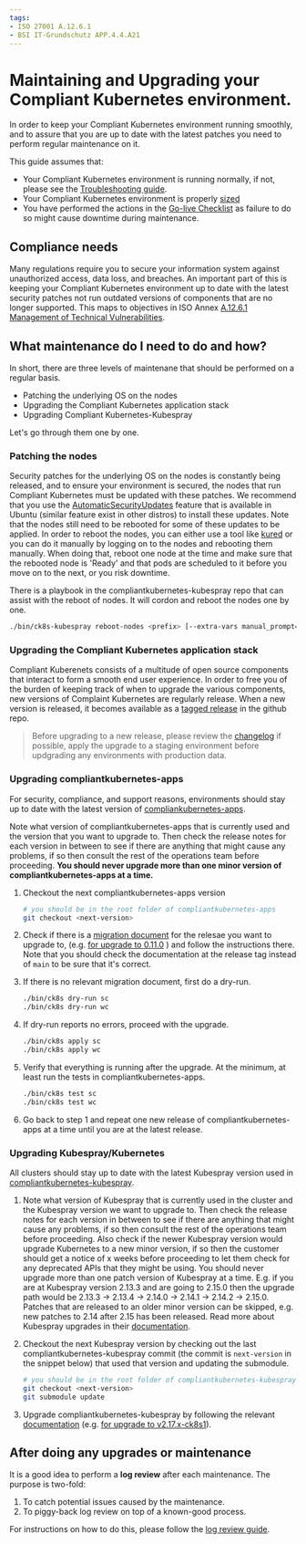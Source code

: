 ```yaml
---
tags:
- ISO 27001 A.12.6.1
- BSI IT-Grundschutz APP.4.4.A21
---
```

# Maintaining and Upgrading your Compliant Kubernetes environment.

In order to keep your Compliant Kubernetes environment running smoothly, and to assure that you are up to date with the latest patches you need to perform regular maintenance on it.

This guide assumes that:

- Your Compliant Kubernetes environment is running normally, if not, please see the [Troubleshooting guide](https://elastisys.io/compliantkubernetes/operator-manual/troubleshooting/).
- Your Compliant Kubernetes environment is properly [sized](https://elastisys.io/compliantkubernetes/operator-manual/cluster-sizing/)
- You have performed the actions in the [Go-live Checklist](https://elastisys.io/compliantkubernetes/user-guide/go-live/) as failure to do so might cause downtime during maintenance.

## Compliance needs

Many regulations require you to secure your information system against unauthorized access, data loss, and breaches.
An important part of this is keeping your Compliant Kubernetes environment up to date with the latest security patches not run outdated versions of components that are no longer supported.
This maps to objectives in ISO Annex [A.12.6.1 Management of Technical Vulnerabilities](https://www.isms.online/iso-27001/annex-a-12-operations-security/).

## What maintenance do I need to do and how?
In short, there are three levels of maintenane that should be performed on a regular basis.

- Patching the underlying OS on the nodes
- Upgrading the Compliant Kubernetes application stack
- Upgrading Compliant Kubernetes-Kubespray

Let's go through them one by one.

### Patching the nodes
Security patches for the underlying OS on the nodes is constantly being released, and to ensure your environment is secured, the nodes that run Compliant Kubernetes must be updated with these patches.
We recommend that you use the [AutomaticSecurityUpdates](https://help.ubuntu.com/community/AutomaticSecurityUpdates) feature that is available in Ubuntu (similar feature exist in other distros) to install these updates.
Note that the nodes still need to be rebooted for some of these updates to be applied.
In order to reboot the nodes, you can either use a tool like [kured](https://github.com/weaveworks/kured) or you can do it manually by logging on to the nodes and rebooting them manually.
When doing that, reboot one node at the time and make sure that the rebooted node is 'Ready' and that pods are scheduled to it before you move on to the next, or you risk downtime.

There is a playbook in the compliantkubernetes-kubespray repo that can assist with the reboot of nodes.
It will cordon and reboot the nodes one by one.

```bash
./bin/ck8s-kubespray reboot-nodes <prefix> [--extra-vars manual_prompt=true] [<options>]
```

### Upgrading the Compliant Kubernetes application stack
Compliant Kuberenets consists of a multitude of open source components that interact to form a smooth end user experience.
In order to free you of the burden of keeping track of when to upgrade the various components, new versions of Complaint Kubernetes are regularly release.
When a new version is released, it becomes available as a [tagged release](https://github.com/elastisys/compliantkubernetes-apps/tags) in the github repo.

> Before upgrading to a new release, please review the [changelog](https://github.com/elastisys/compliantkubernetes-apps/blob/main/CHANGELOG.md) if possible, apply the upgrade to a staging environment before updgrading any environments with production data.

### Upgrading compliantkubernetes-apps

For security, compliance, and support reasons, environments should stay up to date with the latest version of [compliankubernetes-apps](https://github.com/elastisys/compliantkubernetes-apps).

Note what version of compliantkubernetes-apps that is currently used and the version that you want to upgrade to.
Then check the release notes for each version in between to see if there are anything that might cause any problems, if so then consult the rest of the operations team before proceeding.
**You should never upgrade more than one minor version of compliantkubernetes-apps at a time.**

1. Checkout the next compliantkubernetes-apps version

    ```bash
    # you should be in the root folder of compliantkubernetes-apps
    git checkout <next-version>
    ```

2. Check if there is a [migration document](https://github.com/elastisys/compliantkubernetes-apps/tree/main/migration) for the relesae you want to upgrade to, (e.g. [for upgrade to 0.11.0](https://github.com/elastisys/compliantkubernetes-apps/blob/5d8f4f1b3cc053b3b515711549ab80df9617f2f4/migration/v0.10.x-v0.11.x/upgrade-apps.md) ) and follow the instructions there.
Note that you should check the documentation at the release tag instead of `main` to be sure that it's correct.

3. If there is no relevant migration document, first do a dry-run.

    ```bash
    ./bin/ck8s dry-run sc
    ./bin/ck8s dry-run wc
    ```

4. If dry-run reports no errors, proceed with the upgrade.

    ```bash
    ./bin/ck8s apply sc
    ./bin/ck8s apply wc
    ```

5. Verify that everything is running after the upgrade.
At the minimum, at least run the tests in compliantkubernetes-apps.

    ```bash
    ./bin/ck8s test sc
    ./bin/ck8s test wc
    ```

6. Go back to step 1 and repeat one new release of compliantkubernetes-apps at a time until you are at the latest release.

### Upgrading Kubespray/Kubernetes

All clusters should stay up to date with the latest Kubespray version used in [compliantkubernetes-kubespray](https://github.com/elastisys/compliantkubernetes-kubespray).

1. Note what version of Kubespray that is currently used in the cluster and the Kubespray version we want to upgrade to.
Then check the release notes for each version in between to see if there are anything that might cause any problems, if so then consult the rest of the operations team before proceeding.
Also check if the newer Kubespray version would upgrade Kubernetes to a new minor version, if so then the customer should get a notice of x weeks before proceeding to let them check for any deprecated APIs that they might be using.
You should never upgrade more than one patch version of Kubespray at a time.
E.g. if you are at Kubespray version 2.13.3 and are going to 2.15.0 then the upgrade path would be 2.13.3 -> 2.13.4 -> 2.14.0 -> 2.14.1 -> 2.14.2 -> 2.15.0.
Patches that are released to an older minor version can be skipped, e.g. new patches to 2.14 after 2.15 has been released.
Read more about Kubespray upgrades in their [documentation](https://kubespray.io/#/docs/upgrades).

1. Checkout the next Kubespray version by checking out the last compliantkubernetes-kubespray commit (the commit is `next-version` in the snippet below) that used that version and updating the submodule.

    ```bash
    # you should be in the root folder of compliantkubernetes-kubespray
    git checkout <next-version>
    git submodule update
    ```

2. Upgrade compliantkubernetes-kubespray by following the relevant [documentation](https://github.com/elastisys/compliantkubernetes-kubespray/tree/main/migration) (e.g. [for upgrade to v2.17.x-ck8s1](https://github.com/elastisys/compliantkubernetes-kubespray/blob/v2.17.1-ck8s1/migration/v2.16.0-ck8s1-v2.17.x-ck8s1/upgrade-cluster.md)).

## After doing any upgrades or maintenance

It is a good idea to perform a **log review** after each maintenance.
The purpose is two-fold:

1. To catch potential issues caused by the maintenance.
2. To piggy-back log review on top of a known-good process.

For instructions on how to do this, please follow the [log review guide](https://compliantkubernetes.io/ciso-guide/log-review/).
